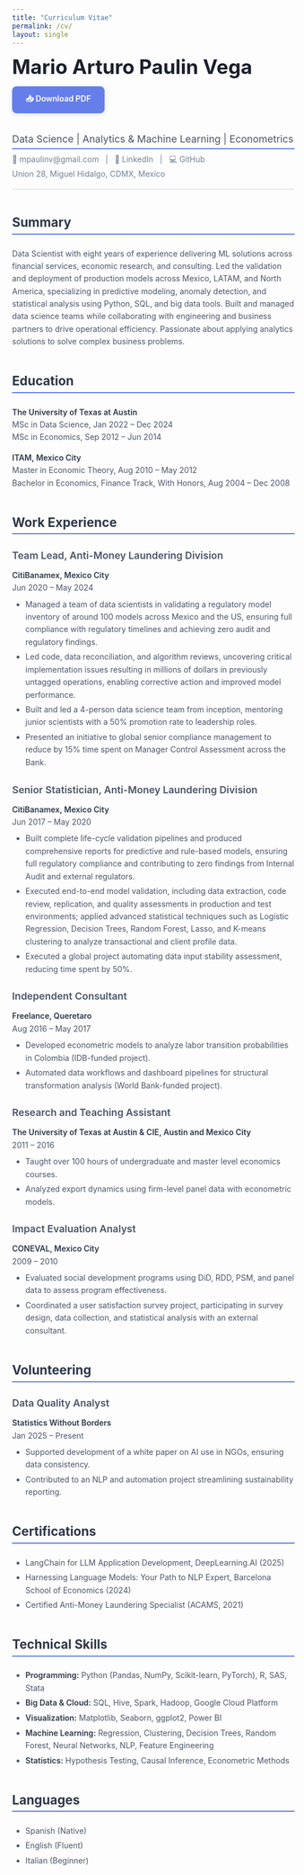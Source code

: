```yaml
---
title: "Curriculum Vitae"
permalink: /cv/
layout: single
---
```


<div style="display: flex; justify-content: space-between; align-items: center; margin-bottom: 2.5em; flex-wrap: wrap; gap: 1em;">
  <h1 style="margin: 0; font-size: 2.2rem; font-weight: 700; color: #1a202c;">Mario Arturo Paulin Vega</h1>
  <a href="/assets/files/cv_mapv_0625_ats.pdf" download style="background: #667eea; color: white; padding: 12px 24px; border-radius: 8px; text-decoration: none; font-weight: 600; box-shadow: 0 2px 8px rgba(102, 126, 234, 0.2); transition: all 0.3s ease;">
    📥 Download PDF
  </a>
</div>

<div style="border-bottom: 2px solid #e2e8f0; margin-bottom: 2em; padding-bottom: 1em;">
  <h2 style="color: #4a5568; font-size: 1.1rem; font-weight: 400; margin: 0;">Data Science | Analytics & Machine Learning | Econometrics</h2>
  <p style="color: #718096; margin: 0.5em 0 0 0;">
    📧 mpaulinv@gmail.com &nbsp; | &nbsp;
    🔗 <a href="https://www.linkedin.com/in/mario-paulin-vega/" style="color: #718096; text-decoration: none;">LinkedIn</a> &nbsp; | &nbsp;
    💻 <a href="https://github.com/mpaulinv" style="color: #718096; text-decoration: none;">GitHub</a>
  </p>
  <p style="color: #718096; margin: 0.3em 0 0 0;">
    Union 28, Miguel Hidalgo, CDMX, Mexico
  </p>
</div>

## Summary

Data Scientist with eight years of experience delivering ML solutions across financial services, economic research, and consulting. Led the validation and deployment of production models across Mexico, LATAM, and North America, specializing in predictive modeling, anomaly detection, and statistical analysis using Python, SQL, and big data tools. Built and managed data science teams while collaborating with engineering and business partners to drive operational efficiency. Passionate about applying analytics solutions to solve complex business problems.

## Education

**The University of Texas at Austin**  
MSc in Data Science, Jan 2022 – Dec 2024  
MSc in Economics, Sep 2012 – Jun 2014  

**ITAM, Mexico City**  
Master in Economic Theory, Aug 2010 – May 2012  
Bachelor in Economics, Finance Track, With Honors, Aug 2004 – Dec 2008

## Work Experience

### Team Lead, Anti-Money Laundering Division  
**CitiBanamex, Mexico City**  
Jun 2020 – May 2024  
- Managed a team of data scientists in validating a regulatory model inventory of around 100 models across Mexico and the US, ensuring full compliance with regulatory timelines and achieving zero audit and regulatory findings.
- Led code, data reconciliation, and algorithm reviews, uncovering critical implementation issues resulting in millions of dollars in previously untagged operations, enabling corrective action and improved model performance.
- Built and led a 4-person data science team from inception, mentoring junior scientists with a 50% promotion rate to leadership roles.
- Presented an initiative to global senior compliance management to reduce by 15% time spent on Manager Control Assessment across the Bank.

### Senior Statistician, Anti-Money Laundering Division  
**CitiBanamex, Mexico City**  
Jun 2017 – May 2020  
- Built complete life-cycle validation pipelines and produced comprehensive reports for predictive and rule-based models, ensuring full regulatory compliance and contributing to zero findings from Internal Audit and external regulators.
- Executed end-to-end model validation, including data extraction, code review, replication, and quality assessments in production and test environments; applied advanced statistical techniques such as Logistic Regression, Decision Trees, Random Forest, Lasso, and K-means clustering to analyze transactional and client profile data.
- Executed a global project automating data input stability assessment, reducing time spent by 50%.

### Independent Consultant  
**Freelance, Queretaro**  
Aug 2016 – May 2017  
- Developed econometric models to analyze labor transition probabilities in Colombia (IDB-funded project).
- Automated data workflows and dashboard pipelines for structural transformation analysis (World Bank-funded project).

### Research and Teaching Assistant  
**The University of Texas at Austin & CIE, Austin and Mexico City**  
2011 – 2016  
- Taught over 100 hours of undergraduate and master level economics courses.
- Analyzed export dynamics using firm-level panel data with econometric models.

### Impact Evaluation Analyst  
**CONEVAL, Mexico City**  
2009 – 2010  
- Evaluated social development programs using DiD, RDD, PSM, and panel data to assess program effectiveness.
- Coordinated a user satisfaction survey project, participating in survey design, data collection, and statistical analysis with an external consultant.

## Volunteering

### Data Quality Analyst  
**Statistics Without Borders**  
Jan 2025 – Present  
- Supported development of a white paper on AI use in NGOs, ensuring data consistency.
- Contributed to an NLP and automation project streamlining sustainability reporting.

## Certifications

- LangChain for LLM Application Development, DeepLearning.AI (2025)
- Harnessing Language Models: Your Path to NLP Expert, Barcelona School of Economics (2024)
- Certified Anti-Money Laundering Specialist (ACAMS, 2021)

## Technical Skills

- **Programming:** Python (Pandas, NumPy, Scikit-learn, PyTorch), R, SAS, Stata
- **Big Data & Cloud:** SQL, Hive, Spark, Hadoop, Google Cloud Platform
- **Visualization:** Matplotlib, Seaborn, ggplot2, Power BI
- **Machine Learning:** Regression, Clustering, Decision Trees, Random Forest, Neural Networks, NLP, Feature Engineering
- **Statistics:** Hypothesis Testing, Causal Inference, Econometric Methods

## Languages

- Spanish (Native)
- English (Fluent)
- Italian (Beginner)

<style>
/* Professional styling for CV */
h2 {
  color: #2d3748;
  font-size: 1.4rem;
  font-weight: 700;
  margin: 2em 0 1em 0;
  border-bottom: 2px solid #667eea;
  padding-bottom: 0.3em;
}

h3 {
  color: #4a5568;
  font-size: 1.1rem;
  font-weight: 600;
  margin: 1.5em 0 0.5em 0;
}

strong {
  color: #2d3748;
  font-weight: 600;
}

p, li {
  color: #4a5568;
  line-height: 1.6;
  margin-bottom: 0.5em;
}

ul {
  margin: 0.5em 0 1.5em 0;
}

li {
  margin-bottom: 0.3em;
}

/* Hover effect for download button */
a[download]:hover {
  background: #5a67d8 !important;
  transform: translateY(-2px);
  box-shadow: 0 4px 12px rgba(102, 126, 234, 0.3) !important;
}
</style>
